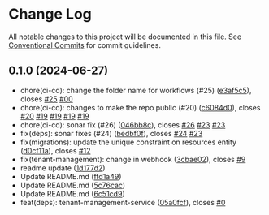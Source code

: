 # Change Log

All notable changes to this project will be documented in this file.
See [Conventional Commits](https://conventionalcommits.org) for commit guidelines.

## 0.1.0 (2024-06-27)

* chore(ci-cd): change the folder name for workflows (#25) ([e3af5c5](https://github.com/sourcefuse/arc-saas/commit/e3af5c5)), closes [#25](https://github.com/sourcefuse/arc-saas/issues/25) [#00](https://github.com/sourcefuse/arc-saas/issues/00)
* chore(ci-cd): changes to make the repo public (#20) ([c6084d0](https://github.com/sourcefuse/arc-saas/commit/c6084d0)), closes [#20](https://github.com/sourcefuse/arc-saas/issues/20) [#19](https://github.com/sourcefuse/arc-saas/issues/19) [#19](https://github.com/sourcefuse/arc-saas/issues/19) [#19](https://github.com/sourcefuse/arc-saas/issues/19) [#19](https://github.com/sourcefuse/arc-saas/issues/19)
* chore(ci-cd): sonar fix (#26) ([046bb8c](https://github.com/sourcefuse/arc-saas/commit/046bb8c)), closes [#26](https://github.com/sourcefuse/arc-saas/issues/26) [#23](https://github.com/sourcefuse/arc-saas/issues/23) [#23](https://github.com/sourcefuse/arc-saas/issues/23)
* fix(deps): sonar fixes (#24) ([bedbf0f](https://github.com/sourcefuse/arc-saas/commit/bedbf0f)), closes [#24](https://github.com/sourcefuse/arc-saas/issues/24) [#23](https://github.com/sourcefuse/arc-saas/issues/23)
* fix(migrations): update the unique constraint on resources entity ([d0cf11a](https://github.com/sourcefuse/arc-saas/commit/d0cf11a)), closes [#12](https://github.com/sourcefuse/arc-saas/issues/12)
* fix(tenant-management): change in webhook ([3cbae02](https://github.com/sourcefuse/arc-saas/commit/3cbae02)), closes [#9](https://github.com/sourcefuse/arc-saas/issues/9)
* readme update ([1d177d2](https://github.com/sourcefuse/arc-saas/commit/1d177d2))
* Update README.md ([ffd1a49](https://github.com/sourcefuse/arc-saas/commit/ffd1a49))
* Update README.md ([5c76cac](https://github.com/sourcefuse/arc-saas/commit/5c76cac))
* Update README.md ([6c51cd9](https://github.com/sourcefuse/arc-saas/commit/6c51cd9))
* feat(deps): tenant-management-service ([05a0fcf](https://github.com/sourcefuse/arc-saas/commit/05a0fcf)), closes [#0](https://github.com/sourcefuse/arc-saas/issues/0)
